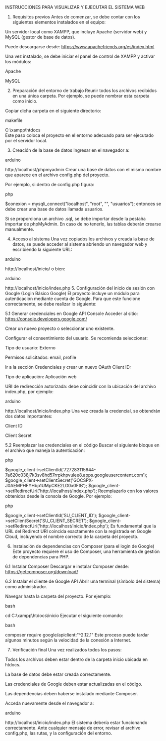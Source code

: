 INSTRUCCIONES PARA VISUALIZAR Y EJECUTAR EL SISTEMA WEB
1. Requisitos previos
Antes de comenzar, se debe contar con los siguientes elementos instalados en el equipo:

Un servidor local como XAMPP, que incluye Apache (servidor web) y MySQL (gestor de base de datos).

Puede descargarse desde: https://www.apachefriends.org/es/index.html

Una vez instalado, se debe iniciar el panel de control de XAMPP y activar los módulos:

Apache

MySQL

2. Preparación del entorno de trabajo
Reunir todos los archivos recibidos en una única carpeta. Por ejemplo, se puede nombrar esta carpeta como inicio.

Copiar dicha carpeta en el siguiente directorio:

makefile

C:\xampp\htdocs\
Este paso coloca el proyecto en el entorno adecuado para ser ejecutado por el servidor local.

3. Creación de la base de datos
Ingresar en el navegador a:

arduino

http://localhost/phpmyadmin
Crear una base de datos con el mismo nombre que aparece en el archivo config.php del proyecto.

Por ejemplo, si dentro de config.php figura:

php

$conexion = mysqli_connect("localhost", "root", "", "usuarios");
entonces se debe crear una base de datos llamada usuarios.

Si se proporciona un archivo .sql, se debe importar desde la pestaña Importar de phpMyAdmin. En caso de no tenerlo, las tablas deberán crearse manualmente.

4. Acceso al sistema
Una vez copiados los archivos y creada la base de datos, se puede acceder al sistema abriendo un navegador web y escribiendo la siguiente URL:

arduino

http://localhost/inicio/
o bien:

arduino

http://localhost/inicio/index.php
5. Configuración del inicio de sesión con Google (Login Básico Google)
El proyecto incluye un módulo para autenticación mediante cuenta de Google. Para que este funcione correctamente, se debe realizar lo siguiente:

5.1 Generar credenciales en Google API Console
Acceder al sitio: https://console.developers.google.com/

Crear un nuevo proyecto o seleccionar uno existente.

Configurar el consentimiento del usuario. Se recomienda seleccionar:

Tipo de usuario: Externo

Permisos solicitados: email, profile

Ir a la sección Credenciales y crear un nuevo OAuth Client ID:

Tipo de aplicación: Aplicación web

URI de redirección autorizada: debe coincidir con la ubicación del archivo index.php, por ejemplo:

arduino

http://localhost/inicio/index.php
Una vez creada la credencial, se obtendrán dos datos importantes:

Client ID

Client Secret

5.2 Reemplazar las credenciales en el código
Buscar el siguiente bloque en el archivo que maneja la autenticación:

php

$google_client->setClientId('727283115644-7a620c038j7k3sv8hd57rrpkhpvulee8.apps.googleusercontent.com');
$google_client->setClientSecret('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');
$google_client->setRedirectUri('http://localhost/index.php');
Reemplazarlo con los valores obtenidos desde la consola de Google. Por ejemplo:

php

$google_client->setClientId('SU_CLIENT_ID');
$google_client->setClientSecret('SU_CLIENT_SECRET');
$google_client->setRedirectUri('http://localhost/inicio/index.php');
Es fundamental que la URL del Redirect URI coincida exactamente con la registrada en Google Cloud, incluyendo el nombre correcto de la carpeta del proyecto.

6. Instalación de dependencias con Composer (para el login de Google)
Este proyecto requiere el uso de Composer, una herramienta de gestión de dependencias para PHP.

6.1 Instalar Composer
Descargar e instalar Composer desde: https://getcomposer.org/download/

6.2 Instalar el cliente de Google API
Abrir una terminal (símbolo del sistema) como administrador.

Navegar hasta la carpeta del proyecto. Por ejemplo:

bash

cd C:\xampp\htdocs\inicio
Ejecutar el siguiente comando:

bash

composer require google/apiclient:"^2.12.1"
Este proceso puede tardar algunos minutos según la velocidad de la conexión a Internet.

7. Verificación final
Una vez realizados todos los pasos:

Todos los archivos deben estar dentro de la carpeta inicio ubicada en htdocs.

La base de datos debe estar creada correctamente.

Las credenciales de Google deben estar actualizadas en el código.

Las dependencias deben haberse instalado mediante Composer.

Acceda nuevamente desde el navegador a:

arduino

http://localhost/inicio/index.php
El sistema debería estar funcionando correctamente. Ante cualquier mensaje de error, revisar el archivo config.php, las rutas, y la configuración del entorno.
